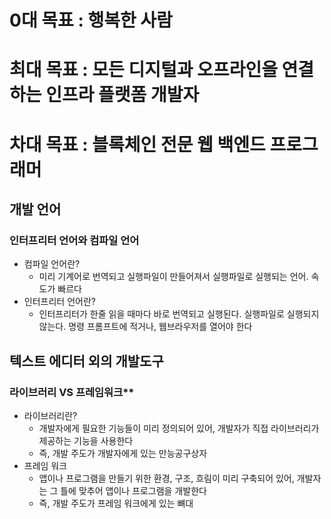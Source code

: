 # 0대 목표 : 행복한 사람   
# 최대 목표 : 모든 디지털과 오프라인을 연결하는 인프라 플랫폼 개발자   
# 차대 목표 : 블록체인 전문 웹 백엔드 프로그래머   

## 개발 언어
### 인터프리터 언어와 컴파일 언어   
+ 컴파일 언어란?
  + 미리 기계어로 번역되고 실행파일이 만들어져서 실행파일로 실행되는 언어. 속도가 빠르다
 + 인터프리터 언어란?
   + 인터프리터가 한줄 읽을 때마다 바로 번역되고 실행된다. 실행파일로 실행되지 않는다. 명령 프롬프트에 적거나, 웹브라우저를 열어야 한다

## 텍스트 에디터 외의 개발도구
### 라이브러리 VS 프레임워크**   
+ 라이브러리란?
  + 개발자에게 필요한 기능들이 미리 정의되어 있어, 개발자가 직접 라이브러리가 제공하는 기능을 사용한다
  + 즉, 개발 주도가 개발자에게 있는 만능공구상자   
+ 프레임 워크
  + 앱이나 프로그램을 만들기 위한 환경, 구조, 흐림이 미리 구축되어 있어, 개발자는 그 틀에 맞추어 앱이나 프로그램을 개발한다
  + 즉, 개발 주도가 프레임 워크에게 있는 뼈대

